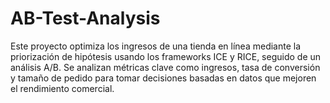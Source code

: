 # AB-Test-Analysis
Este proyecto optimiza los ingresos de una tienda en línea mediante la priorización de hipótesis usando los frameworks ICE y RICE, seguido de un análisis A/B. Se analizan métricas clave como ingresos, tasa de conversión y tamaño de pedido para tomar decisiones basadas en datos que mejoren el rendimiento comercial.
